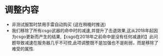 # 调整内容
+ 非测试服暂时禁用手雷自动购买 (这在稍晚时推送)
+ 我们移除了所有csgo武器的命中时的减速,并提升了击退效果,这从2018年起因为csgo更新而产生的结果,【csgo在2018年之前命中是没有任何减速的】此问题导致减速在服务器几乎不可控,此项调整既不是加强也不是削弱，而是移除了难受的属性.
